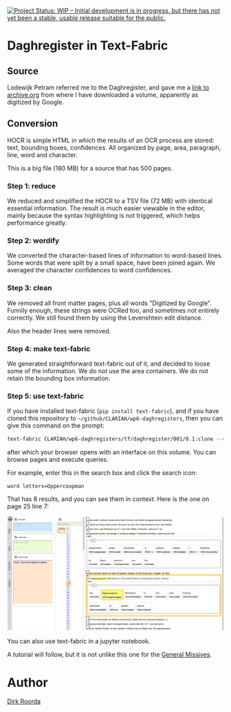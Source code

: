 [![Project Status: WIP – Initial development is in progress, but there has not yet been a stable, usable release suitable for the public.](https://www.repostatus.org/badges/latest/wip.svg)](https://www.repostatus.org/#wip)

# Daghregister in Text-Fabric

## Source

Lodewijk Petram referred me to the Daghregister,
and gave me a
[link to archive.org](https://archive.org/details/daghregistergeh03kologoog/page/n6/mode/2up)
from where I have downloaded a volume, apparently as digitized by Google.

## Conversion

HOCR is simple HTML in which the results of an OCR process are stored:
text, bounding boxes, confidences.
All organized by page, area, paragraph, line, word and character.

This is a big file (180 MB) for a source that has 500 pages.

### Step 1: reduce

We reduced and simplified the HOCR to a TSV file (72 MB) with identical essential information.
The result is much easier viewable in the editor,
mainly because the syntax highlighting is not triggered,
which helps performance greatly.

### Step 2: wordify

We converted the character-based lines of information to word-based lines.
Some words that were split by a small space, have been joined again.
We averaged the character confidences to word confidences.

### Step 3: clean

We removed all front matter pages, plus all words "Digitized by Google".
Funnily enough, these strings were OCRed too, and sometimes not entirely
correctly. We still found them by using the Levenshtein edit distance.

Also the header lines were removed.

### Step 4: make text-fabric

We generated straightforward text-fabric out of it, and decided to loose some of the
information. We do not use the area containers. We do not retain the bounding box information.

### Step 5: use text-fabric

If you have installed text-fabric (`pip install text-fabric`),
and if you have cloned this repository to `~/github/CLARIAH/wp6-daghregisters`,
then you can give this command on the prompt:

``` sh
text-fabric CLARIAH/wp6-daghregisters/tf/daghregister/001/0.1:clone --checkout=clone
```

after which your browser opens with an interface on this volume.
You can browse pages and execute queries.

For example, enter this in the search box and click the search icon:

```
word letters=Oppercoopman
```

That has 8 results, and you can see them in context.
Here is the one on page 25 line 7:

![oppercoopman](images/oppercoopman.png)

You can also use text-fabric in a jupyter notebook.

A tutorial will follow, but it is not unlike this one for the
[General Missives](https://nbviewer.org/github/CLARIAH/wp6-missieven/blob/master/tutorial/start.ipynb).

# Author

[Dirk Roorda](https://github.com/dirkroorda)
